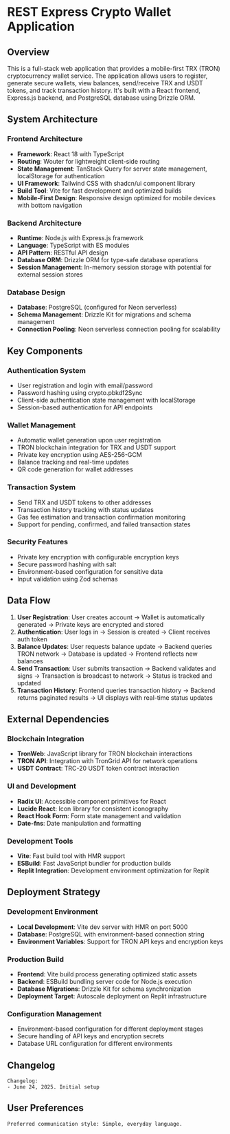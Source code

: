 # REST Express Crypto Wallet Application

## Overview

This is a full-stack web application that provides a mobile-first TRX (TRON) cryptocurrency wallet service. The application allows users to register, generate secure wallets, view balances, send/receive TRX and USDT tokens, and track transaction history. It's built with a React frontend, Express.js backend, and PostgreSQL database using Drizzle ORM.

## System Architecture

### Frontend Architecture
- **Framework**: React 18 with TypeScript
- **Routing**: Wouter for lightweight client-side routing
- **State Management**: TanStack Query for server state management, localStorage for authentication
- **UI Framework**: Tailwind CSS with shadcn/ui component library
- **Build Tool**: Vite for fast development and optimized builds
- **Mobile-First Design**: Responsive design optimized for mobile devices with bottom navigation

### Backend Architecture
- **Runtime**: Node.js with Express.js framework
- **Language**: TypeScript with ES modules
- **API Pattern**: RESTful API design
- **Database ORM**: Drizzle ORM for type-safe database operations
- **Session Management**: In-memory session storage with potential for external session stores

### Database Design
- **Database**: PostgreSQL (configured for Neon serverless)
- **Schema Management**: Drizzle Kit for migrations and schema management
- **Connection Pooling**: Neon serverless connection pooling for scalability

## Key Components

### Authentication System
- User registration and login with email/password
- Password hashing using crypto.pbkdf2Sync
- Client-side authentication state management with localStorage
- Session-based authentication for API endpoints

### Wallet Management
- Automatic wallet generation upon user registration
- TRON blockchain integration for TRX and USDT support
- Private key encryption using AES-256-GCM
- Balance tracking and real-time updates
- QR code generation for wallet addresses

### Transaction System
- Send TRX and USDT tokens to other addresses
- Transaction history tracking with status updates
- Gas fee estimation and transaction confirmation monitoring
- Support for pending, confirmed, and failed transaction states

### Security Features
- Private key encryption with configurable encryption keys
- Secure password hashing with salt
- Environment-based configuration for sensitive data
- Input validation using Zod schemas

## Data Flow

1. **User Registration**: User creates account → Wallet is automatically generated → Private keys are encrypted and stored
2. **Authentication**: User logs in → Session is created → Client receives auth token
3. **Balance Updates**: User requests balance update → Backend queries TRON network → Database is updated → Frontend reflects new balances
4. **Send Transaction**: User submits transaction → Backend validates and signs → Transaction is broadcast to network → Status is tracked and updated
5. **Transaction History**: Frontend queries transaction history → Backend returns paginated results → UI displays with real-time status updates

## External Dependencies

### Blockchain Integration
- **TronWeb**: JavaScript library for TRON blockchain interactions
- **TRON API**: Integration with TronGrid API for network operations
- **USDT Contract**: TRC-20 USDT token contract interaction

### UI and Development
- **Radix UI**: Accessible component primitives for React
- **Lucide React**: Icon library for consistent iconography
- **React Hook Form**: Form state management and validation
- **Date-fns**: Date manipulation and formatting

### Development Tools
- **Vite**: Fast build tool with HMR support
- **ESBuild**: Fast JavaScript bundler for production builds
- **Replit Integration**: Development environment optimization for Replit

## Deployment Strategy

### Development Environment
- **Local Development**: Vite dev server with HMR on port 5000
- **Database**: PostgreSQL with environment-based connection string
- **Environment Variables**: Support for TRON API keys and encryption keys

### Production Build
- **Frontend**: Vite build process generating optimized static assets
- **Backend**: ESBuild bundling server code for Node.js execution
- **Database Migrations**: Drizzle Kit for schema synchronization
- **Deployment Target**: Autoscale deployment on Replit infrastructure

### Configuration Management
- Environment-based configuration for different deployment stages
- Secure handling of API keys and encryption secrets
- Database URL configuration for different environments

## Changelog
```
Changelog:
- June 24, 2025. Initial setup
```

## User Preferences
```
Preferred communication style: Simple, everyday language.
```